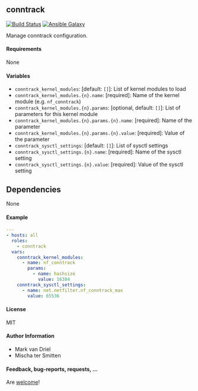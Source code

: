 ## conntrack

[![Build Status](https://travis-ci.org/Oefenweb/ansible-conntrack.svg?branch=master)](https://travis-ci.org/Oefenweb/ansible-conntrack) [![Ansible Galaxy](http://img.shields.io/badge/ansible--galaxy-conntrack-blue.svg)](https://galaxy.ansible.com/list#/roles/1961)

Manage conntrack configuration.

#### Requirements

None

#### Variables

* `conntrack_kernel_modules`: [default: `[]`]: List of kernel modules to load
* `conntrack_kernel_modules.{n}.name`: [required]: Name of the kernel module (e.g. `nf_conntrack`)
* `conntrack_kernel_modules.{n}.params`: [optional, default: `[]`]: List of parameters for this kernel module
* `conntrack_kernel_modules.{n}.params.{n}.name`: [required]: Name of the parameter
* `conntrack_kernel_modules.{n}.params.{n}.value`: [required]: Value of the parameter
* `conntrack_sysctl_settings`: [default: `[]`]: List of sysctl settings
* `conntrack_sysctl_settings.{n}.name`: [required]: Name of the sysctl setting
* `conntrack_sysctl_settings.{n}.value`: [required]: Value of the sysctl setting


## Dependencies

None

#### Example

```yaml
---
- hosts: all
  roles:
    - conntrack
  vars:
    conntrack_kernel_modules:
      - name: nf_conntrack
        params:
          - name: hashsize
            value: 16384
    conntrack_sysctl_settings:
      - name: net.netfilter.nf_conntrack_max 
        value: 65536    

```

#### License

MIT

#### Author Information

* Mark van Driel
* Mischa ter Smitten

#### Feedback, bug-reports, requests, ...

Are [welcome](https://github.com/Oefenweb/ansible-conntrack/issues)!
